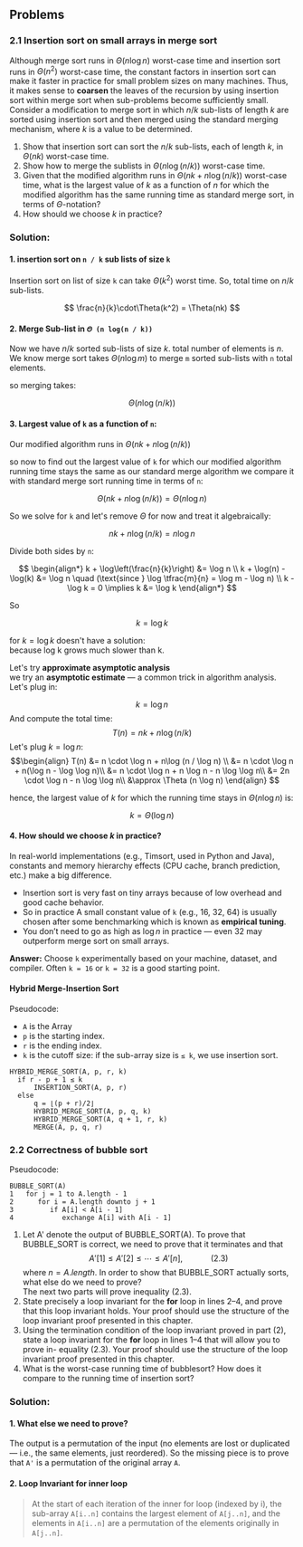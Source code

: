 ## Problems

### 2.1 Insertion sort on small arrays in merge sort

Although merge sort runs in $\Theta(n \log n)$ worst-case time and insertion sort runs
in $\Theta(n^2)$ worst-case time, the constant factors in insertion sort can make it faster
in practice for small problem sizes on many machines. 
Thus, it makes sense to **coarsen** the leaves of the recursion by using insertion sort within merge sort 
when sub-problems become sufficiently small. Consider a modification to merge sort in
which $n/k$ sub-lists of length $k$ are sorted using insertion sort and then merged
using the standard merging mechanism, where $k$ is a value to be determined.

1. Show that insertion sort can sort the $n / k$ sub-lists, each of length $k$, in $\Theta(nk)$
   worst-case time.    
2. Show how to merge the sublists in $\Theta(n \log (n/k))$ worst-case time.    
3. Given that the modified algorithm runs in $\Theta(nk + n \log (n/k))$ worst-case time,
   what is the largest value of $k$ as a function of $n$ for which the modified algorithm 
   has the same running time as standard merge sort, in terms of $\Theta$-notation?    
4. How should we choose $k$ in practice?  


### Solution:

#### 1. insertion sort on `n / k` sub lists of size `k`

Insertion sort on list of size `k` can take $\Theta(k^2)$ worst time.
So, total time on $n / k$ sub-lists.

$$
\frac{n}{k}\cdot\Theta(k^2) = \Theta(nk)  
$$

#### 2. Merge Sub-list in `𝛩 (n log(n / k))`

Now we have $`n / k`$ sorted sub-lists of size $k$. total number of elements is $n$.
We know merge sort takes $\Theta(n \log m)$ to merge `m` sorted sub-lists with `n` total elements.

so merging takes:

$$ 
\Theta(n \log (n / k)) 
$$

#### 3. Largest value of `k` as a function of `n`:

Our modified algorithm runs in $\Theta (nk + n\log(n / k))$

so now to find out the largest value of `k` 
for which our modified algorithm running time stays the same as our standard merge algorithm 
we compare it with standard merge sort running time in terms of `n`:

$$ \Theta (nk + n\log(n / k)) = \Theta(n \log n) $$

So we solve for `k` and let's remove $\Theta$ for now and treat it algebraically:

$$ nk + n\log(n / k) = n \log n $$

Divide both sides by `n`:

$$
\begin{align*}
k + \log\left(\frac{n}{k}\right) &= \log n \\
k + \log(n) - \log(k) &= \log n \quad (\text{since } \log \tfrac{m}{n} = \log m - \log n) \\
k - \log k = 0 \implies k &= \log k
\end{align*}
$$

So

$$
k = \log k
$$

for $k = \log k$ doesn't have a solution:  
because log k grows much slower than k.

Let's try **approximate asymptotic analysis**  
we try an **asymptotic estimate** — a common trick in algorithm analysis. Let's plug in:

$$ k = \log n $$
And compute the total time:
$$
T(n) = nk + n\log (n / k)
$$
Let's plug $k = \log n$:
$$\begin{align} 
T(n) &= n \cdot \log n + n\log (n / \log n) \\
     &= n \cdot \log n + n(\log n - \log \log n)\\
     &= n \cdot  \log n + n \log n - n \log \log n\\
     &= 2n \cdot \log n - n \log \log n\\
     &\approx \Theta (n \log n)
\end{align}
$$

hence, the largest value of $k$ for which the running time stays in $\Theta(n \log n)$ is:

$$ k = \Theta (\log n)$$

#### 4. How should we choose $k$ in practice?

In real-world implementations (e.g., Timsort, used in Python and Java), 
constants and memory hierarchy effects (CPU cache, branch prediction, etc.) 
make a big difference.

- Insertion sort is very fast on tiny arrays because of low overhead and good cache behavior.
- So in practice A small constant value of `k` (e.g., 16, 32, 64) is 
  usually chosen after some benchmarking which is known as **empirical tuning**.
- You don’t need to go as high as $\log n$ in practice — even 32 may outperform merge sort on small arrays.

**Answer:** Choose `k` experimentally based on your machine, dataset, and compiler. 
Often `k = 16` or `k = 32` is a good starting point.

#### Hybrid Merge-Insertion Sort
Pseudocode:
- `A` is the Array
- `p` is the starting index.
- `r` is the ending index.
- `k` is the cutoff size: if the sub-array size is `≤ k`, we use insertion sort.
```
HYBRID_MERGE_SORT(A, p, r, k)
  if r - p + 1 ≤ k
      INSERTION_SORT(A, p, r)
  else
      q = ⌊(p + r)/2⌋
      HYBRID_MERGE_SORT(A, p, q, k)
      HYBRID_MERGE_SORT(A, q + 1, r, k)
      MERGE(A, p, q, r)
```

### 2.2 Correctness of bubble sort

Pseudocode:
```
BUBBLE_SORT(A)
1   for j = 1 to A.length - 1
2      for i = A.length downto j + 1
3         if A[i] < A[i - 1]
4            exchange A[i] with A[i - 1]
```

1. Let A' denote the output of BUBBLE_SORT(A). To prove that BUBBLE_SORT is
correct, we need to prove that it terminates and that  
$$
A'[1] \le A'[2] \le \cdots \le A'[n],  \quad\quad\quad(2.3)
$$
where $n = A.length$. In order to show that BUBBLE_SORT actually sorts, what else do we need to prove?  
The next two parts will prove inequality (2.3).
2. State precisely a loop invariant for the **for** loop in lines 2–4, and prove that this
loop invariant holds. Your proof should use the structure of the loop invariant
proof presented in this chapter.
3. Using the termination condition of the loop invariant proved in part (2), state
a loop invariant for the **for** loop in lines 1–4 that will allow you to prove in-
equality (2.3). Your proof should use the structure of the loop invariant proof
presented in this chapter.
4. What is the worst-case running time of bubblesort? How does it compare to the
running time of insertion sort?

### Solution:

#### 1. What else we need to prove?

The output is a permutation of the input 
(no elements are lost or duplicated — i.e., the same elements, just reordered).
So the missing piece is to prove that `A'` is a permutation of the original array `A`.

#### 2. Loop Invariant for inner loop

>    At the start of each iteration of the inner for loop (indexed by i), the sub-array `A[i..n]` contains the 
>    largest element of `A[j..n]`, and the elements in `A[i..n]` are a permutation of the elements
>    originally in `A[j..n]`.


